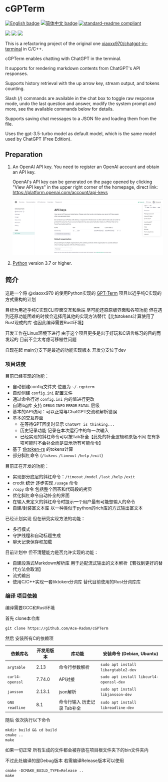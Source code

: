 # cGPTerm

[![English badge](https://img.shields.io/badge/%E8%8B%B1%E6%96%87-English-blue)](https://github.com/Ace-Radom/cGPTerm/blob/main/README.md)
[![简体中文 badge](https://img.shields.io/badge/%E7%AE%80%E4%BD%93%E4%B8%AD%E6%96%87-Simplified%20Chinese-blue)](https://github.com/Ace-Radom/cGPTerm/blob/main/README.zh-CN.md)
[![standard-readme compliant](https://img.shields.io/badge/readme%20style-standard-brightgreen.svg)](https://github.com/RichardLitt/standard-readme)

<img src="https://img.shields.io/github/actions/workflow/status/Ace-Radom/cGPTerm/cmake.yml?branch=main" />
<img src="https://img.shields.io/badge/Platform-Linux-green" />
<img src="https://img.shields.io/github/license/Ace-Radom/cGPTerm">

This is a refactoring project of the original one [xiaoxx970/chatgpt-in-terminal](https://github.com/xiaoxx970/chatgpt-in-terminal) in C/C++.

cGPTerm enables chatting with ChatGPT in the terminal.

It supports for rendering markdown contents from ChatGPT's API responses.

Supports history retrieval with the up arrow key, stream output, and tokens counting.

Slash (/) commands are available in the chat box to toggle raw response mode, undo the last question and answer, modify the system prompt and more, see the available commands below for details.

Supports saving chat messages to a JSON file and loading them from the file.

Uses the gpt-3.5-turbo model as default model, which is the same model used by ChatGPT (Free Edition).

## Preparation

1. An OpenAI API key. You need to register an OpenAI account and obtain an API key.

   OpenAI's API key can be generated on the page opened by clicking "View API keys" in the upper right corner of the homepage, direct link: https://platform.openai.com/account/api-keys

   ![image-API_Key_Preparation](https://github.com/Ace-Radom/cGPTerm/blob/main/README.assets/image-API_Key_Preparation.png)

2. [Python](https://www.python.org/downloads/) version 3.7 or higher.

## 简介

这是一个将 @xiaoxx970 的使用Python实现的 [GPT-Term](https://github.com/xiaoxx970/chatgpt-in-terminal) 项目以近乎纯C实现的方式重构的计划

目标为用近乎纯C实现CLI界面交互和后端 尽可能还原原版界面和各项功能 但在遇到还原功能困难的时候会选择用其他的实现方法替代【比如tokens计算使用了Rust现成的库 也因此编译需要Rust环境】

开发工作在Linux环境下进行 由于这个项目更多是出于好玩和C语言练习的目的而发起的 目前不会太考虑可移植性问题

自现在起 main分支下是最近的功能实现版本 开发分支位于dev

### 项目进度

目前已经实现的功能：

- 自动创建config文件夹 位置为 `~/.cgpterm`
- 自动创建 `config.ini` 配置文件
- 通过命令行对 `config.ini` 内的值进行更改
- 自建log库 支持 `DEBUG` `INFO` `ERROR` `FATAL` 层级
- 基本的API访问：可以正常与ChatGPT交流和解析错误
- 基本的交互界面
    - 在等待GPT回复时显示 `ChatGPT is thinking...`
    - 历史记录功能 记录在本次运行中的每一次输入
    - 已经实现的斜杠命令可以按Tab补全【此处的补全逻辑和原版不同 在有多项可能时不会补全而是显示所有可能命令】
- 基于 [tiktoken-rs](https://github.com/zurawiki/tiktoken-rs) 的tokens计算
- 部分斜杠命令 (`/tokens` `/timeout` `/help` `/exit`)

目前正在开发的功能：

- 实现部分底层的斜杠命令：`/timeout` `/model` `/last` `/help` `/exit`
- credit 统计 逐步实现 `/usage` 命令
- `/copy` 命令 包括整个回答和代码段的拷贝
- 优化斜杠命令自动补全的界面
- 在输入未定义的斜杠命令时提示一个用户最有可能想输入的命令
- 自建/封装富文本库 以一种类似于python的rich库的方式输出富文本

已经计划实现 但在研究实现方法的功能：

- 多行模式
- 守护线程和自动标题生成
- 聊天记录保存和加载

目前计划中 但不清楚能力是否允许实现的功能：

- 自建段落式Markdown解析库 用于适配流式输出的文本解析【若找到更好的替代方法会取消】
- 流式输出
- 使用C/C++实现一套tiktoken分词库 替代目前使用的Rust分词库库

### 编译 项目依赖

编译需要GCC和Rust环境

首先 clone本仓库

```
git clone https://github.com/Ace-Radom/cGPTerm
```

然后 安装所有C的依赖项

| 依赖库名 | 开发用版本 | 库功能 | 安装命令 (Debian, Ubuntu) |
| --- | --- | --- | --- |
| `argtable` | 2.13 | 命令行参数解析 | `sudo apt install libargtable2-dev` |
| `curl4-openssl` | 7.74.0 | API对接 | `sudo apt install libcurl4-openssl-dev` |
| `jansson` | 2.13.1 | json解析 | `sudo apt install libjansson-dev` |
| `GNU readline` | 8.1 | 命令行输入 历史记录 Tab补全 | `sudo apt install libreadline-dev` |

随后 依次执行以下命令

```shell
mkdir build && cd build
cmake ..
make
```

如果一切正常 所有生成的文件都会被存放在项目根文件夹下的bin文件夹内

不过此处编译的是Debug版本 若需编译Release版本可以使用

```
cmake -DCMAKE_BUILD_TYPE=Release .. 
make
```
